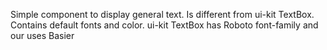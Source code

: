 Simple component to display general text.
Is different from ui-kit TextBox. Contains default fonts and color. ui-kit TextBox has Roboto font-family and our uses Basier
